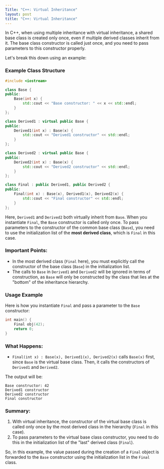 ```yaml
---
Title: "C++: Virtual Inheritance"
layout: post
title: "C++: Virtual Inheritance"
---
```

In C++, when using multiple inheritance with virtual inheritance, a shared base class is created only once, even if multiple derived classes inherit from it. The base class constructor is called just once, and you need to pass parameters to this constructor properly.

Let's break this down using an example:

### Example Class Structure

```cpp
#include <iostream>

class Base {
public:
    Base(int x) {
        std::cout << "Base constructor: " << x << std::endl;
    }
};

class Derived1 : virtual public Base {
public:
    Derived1(int x) : Base(x) {
        std::cout << "Derived1 constructor" << std::endl;
    }
};

class Derived2 : virtual public Base {
public:
    Derived2(int x) : Base(x) {
        std::cout << "Derived2 constructor" << std::endl;
    }
};

class Final : public Derived1, public Derived2 {
public:
    Final(int x) : Base(x), Derived1(x), Derived2(x) {
        std::cout << "Final constructor" << std::endl;
    }
};
```

Here, `Derived1` and `Derived2` both virtually inherit from `Base`. When you instantiate `Final`, the `Base` constructor is called only once. To pass parameters to the constructor of the common base class (`Base`), you need to use the initialization list of the **most derived class**, which is `Final` in this case.

### Important Points:
- In the most derived class (`Final` here), you must explicitly call the constructor of the base class (`Base`) in the initialization list.
- The calls to `Base` in `Derived1` and `Derived2` will be ignored in terms of construction, as `Base` will only be constructed by the class that lies at the "bottom" of the inheritance hierarchy.

### Usage Example

Here is how you instantiate `Final` and pass a parameter to the `Base` constructor:

```cpp
int main() {
    Final obj(42);
    return 0;
}
```

### What Happens:
- `Final(int x) : Base(x), Derived1(x), Derived2(x)` calls `Base(x)` first, since `Base` is the virtual base class. Then, it calls the constructors of `Derived1` and `Derived2`.

The output will be:

```
Base constructor: 42
Derived1 constructor
Derived2 constructor
Final constructor
```

### Summary:
1. With virtual inheritance, the constructor of the virtual base class is called only once by the most derived class in the hierarchy (`Final` in this case).
2. To pass parameters to the virtual base class constructor, you need to do this in the initialization list of the "last" derived class (`Final`).

So, in this example, the value passed during the creation of a `Final` object is forwarded to the `Base` constructor using the initialization list in the `Final` class.
